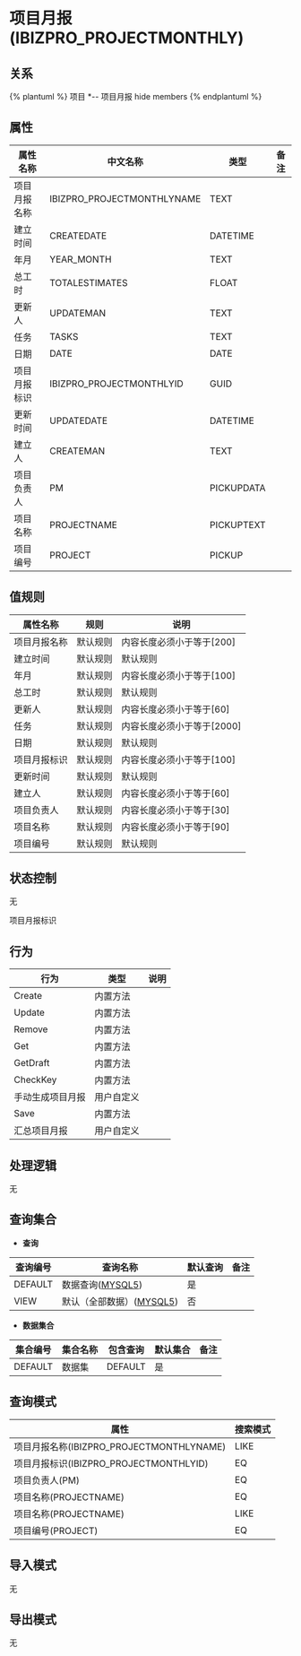 # 项目月报(IBIZPRO_PROJECTMONTHLY)

  

## 关系
{% plantuml %}
项目 *-- 项目月报 
hide members
{% endplantuml %}

## 属性

| 属性名称        |    中文名称    | 类型     |  备注  |
| --------   |------------| -----   |  -------- | 
|项目月报名称|IBIZPRO_PROJECTMONTHLYNAME|TEXT|&nbsp;|
|建立时间|CREATEDATE|DATETIME|&nbsp;|
|年月|YEAR_MONTH|TEXT|&nbsp;|
|总工时|TOTALESTIMATES|FLOAT|&nbsp;|
|更新人|UPDATEMAN|TEXT|&nbsp;|
|任务|TASKS|TEXT|&nbsp;|
|日期|DATE|DATE|&nbsp;|
|项目月报标识|IBIZPRO_PROJECTMONTHLYID|GUID|&nbsp;|
|更新时间|UPDATEDATE|DATETIME|&nbsp;|
|建立人|CREATEMAN|TEXT|&nbsp;|
|项目负责人|PM|PICKUPDATA|&nbsp;|
|项目名称|PROJECTNAME|PICKUPTEXT|&nbsp;|
|项目编号|PROJECT|PICKUP|&nbsp;|

## 值规则
| 属性名称    | 规则    |  说明  |
| --------   |------------| ----- | 
|项目月报名称|默认规则|内容长度必须小于等于[200]|
|建立时间|默认规则|默认规则|
|年月|默认规则|内容长度必须小于等于[100]|
|总工时|默认规则|默认规则|
|更新人|默认规则|内容长度必须小于等于[60]|
|任务|默认规则|内容长度必须小于等于[2000]|
|日期|默认规则|默认规则|
|项目月报标识|默认规则|内容长度必须小于等于[100]|
|更新时间|默认规则|默认规则|
|建立人|默认规则|内容长度必须小于等于[60]|
|项目负责人|默认规则|内容长度必须小于等于[30]|
|项目名称|默认规则|内容长度必须小于等于[90]|
|项目编号|默认规则|默认规则|

## 状态控制

无

项目月报标识


## 行为
| 行为    | 类型    |  说明  |
| --------   |------------| ----- | 
|Create|内置方法|&nbsp;|
|Update|内置方法|&nbsp;|
|Remove|内置方法|&nbsp;|
|Get|内置方法|&nbsp;|
|GetDraft|内置方法|&nbsp;|
|CheckKey|内置方法|&nbsp;|
|手动生成项目月报|用户自定义|&nbsp;|
|Save|内置方法|&nbsp;|
|汇总项目月报|用户自定义|&nbsp;|

## 处理逻辑
无

## 查询集合

* **查询**

| 查询编号 | 查询名称       | 默认查询 |   备注|
| --------  | --------   | --------   | ----- |
|DEFAULT|数据查询([MYSQL5](../../appendix/query_MYSQL5.md#IbizproProjectMonthly_Default))|是|&nbsp;|
|VIEW|默认（全部数据）([MYSQL5](../../appendix/query_MYSQL5.md#IbizproProjectMonthly_View))|否|&nbsp;|

* **数据集合**

| 集合编号 | 集合名称   |  包含查询  | 默认集合 |   备注|
| --------  | --------   | -------- | --------   | ----- |
|DEFAULT|数据集|DEFAULT|是|&nbsp;|

## 查询模式
| 属性      |    搜索模式     |
| --------   |------------|
|项目月报名称(IBIZPRO_PROJECTMONTHLYNAME)|LIKE|
|项目月报标识(IBIZPRO_PROJECTMONTHLYID)|EQ|
|项目负责人(PM)|EQ|
|项目名称(PROJECTNAME)|EQ|
|项目名称(PROJECTNAME)|LIKE|
|项目编号(PROJECT)|EQ|

## 导入模式
无


## 导出模式
无
